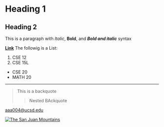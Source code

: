 
# Heading 1

## Heading 2

This is a paragraph with *Italic*, **Bold**, and ***Bold and italic*** syntax

**[Link](https://aaadit24.github.io/cse15l-lab-reports/work.html)**
The followig is a List:
1. CSE 12
2. CSE 15L
* CSE 20
* MATH 20
*****

> This is a backquote
>> Nested BAckquote

<aaa004@ucsd.edu>

[![The San Juan Mountains](/assets/images/san-juan-mountains.jpg "San Juan Mountains")](https://www.flickr.com/photos/beaurogers/31833779864/in/photolist-Qv3rFw-34mt9F-a9Cmfy-5Ha3Zi-9msKdv-o3hgjr-hWpUte-4WMsJ1-KUQ8N-deshUb-vssBD-6CQci6-8AFCiD-zsJWT-nNfsgB-dPDwZJ-bn9JGn-5HtSXY-6CUhAL-a4UTXB-ugPum-KUPSo-fBLNm-6CUmpy-4WMsc9-8a7D3T-83KJev-6CQ2bK-nNusHJ-a78rQH-nw3NvT-7aq2qf-8wwBso-3nNceh-ugSKP-4mh4kh-bbeeqH-a7biME-q3PtTf-brFpgb-cg38zw-bXMZc-nJPELD-f58Lmo-bXMYG-bz8AAi-bxNtNT-bXMYi-bXMY6-bXMYv)
